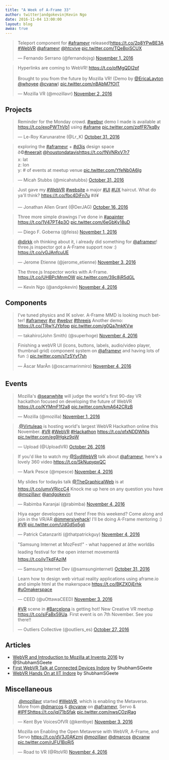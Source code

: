 ```yaml
---
title: "A Week of A-Frame 33"
author: twitter|andgokevin|Kevin Ngo
date: 2016-11-04 13:00:00
layout: blog
awoa: true
---
```


<script async src="//platform.twitter.com/widgets.js" charset="utf-8"></script>

<div class="tweets tweets-feature">
  <blockquote class="twitter-tweet" data-lang="en"><p lang="en" dir="ltr">Teleport component for <a href="https://twitter.com/hashtag/aframevr?src=hash">#aframevr</a> released!<a href="https://t.co/2p8YPwBE3A">https://t.co/2p8YPwBE3A</a> <a href="https://twitter.com/hashtag/WebVR?src=hash">#WebVR</a> <a href="https://twitter.com/aframevr">@aframevr</a> <a href="https://twitter.com/htcvive">@htcvive</a> <a href="https://t.co/TQeBoiSCUX">pic.twitter.com/TQeBoiSCUX</a></p>&mdash; Fernando Serrano (@fernandojsg) <a href="https://twitter.com/fernandojsg/status/793534080226820096">November 1, 2016</a></blockquote>

  <blockquote class="twitter-tweet" data-lang="en"><p lang="en" dir="ltr">Hyperlinks are coming to WebVR! <a href="https://t.co/pfMgQDI2pf">https://t.co/pfMgQDI2pf</a><br><br>Brought to you from the future by Mozilla VR! (Demo by <a href="https://twitter.com/EricaLayton">@EricaLayton</a> <a href="https://twitter.com/whoyee">@whoyee</a> <a href="https://twitter.com/cvanw">@cvanw</a>) <a href="https://t.co/nBAbM7fOIT">pic.twitter.com/nBAbM7fOIT</a></p>&mdash; Mozilla VR (@mozillavr) <a href="https://twitter.com/mozillavr/status/793638223666778112">November 2, 2016</a></blockquote>
</div>

<!-- more -->

## Projects

<div class="tweets">
  <blockquote class="twitter-tweet" data-lang="en"><p lang="en" dir="ltr">Reminder for the Monday crowd. <a href="https://twitter.com/hashtag/webvr?src=hash">#webvr</a> demo I made is available at <a href="https://t.co/exoPWThVb1">https://t.co/exoPWThVb1</a> using <a href="https://twitter.com/hashtag/aframe?src=hash">#aframe</a> <a href="https://t.co/zqfFR7kqBy">pic.twitter.com/zqfFR7kqBy</a></p>&mdash; Le-Roy Karunaratne (@Lr_K) <a href="https://twitter.com/Lr_K/status/793031840462434304">October 31, 2016</a></blockquote>

  <blockquote class="twitter-tweet" data-lang="en"><p lang="en" dir="ltr">exploring the <a href="https://twitter.com/hashtag/aframevr?src=hash">#aframevr</a> + <a href="https://twitter.com/hashtag/d3js?src=hash">#d3js</a> design space<br>ð©<a href="https://twitter.com/hashtag/neerajt?src=hash">#neerajt</a> <a href="https://twitter.com/HoustonDataVis">@houstondatavis</a><a href="https://t.co/fNVNRxV7r7">https://t.co/fNVNRxV7r7</a><br>x: lat<br>z: lon<br>y: # of events at meetup venue <a href="https://t.co/YfeNb0A6lg">pic.twitter.com/YfeNb0A6lg</a></p>&mdash; Micah Stubbs (@micahstubbs) <a href="https://twitter.com/micahstubbs/status/793132625686781953">October 31, 2016</a></blockquote>

  <blockquote class="twitter-tweet" data-lang="en"><p lang="en" dir="ltr">Just gave my <a href="https://twitter.com/hashtag/WebVR?src=hash">#WebVR</a> <a href="https://twitter.com/hashtag/website?src=hash">#website</a> a major <a href="https://twitter.com/hashtag/UI?src=hash">#UI</a> <a href="https://twitter.com/hashtag/UX?src=hash">#UX</a> haircut. What do ya&#39;ll think? <a href="https://t.co/fbc4DiFn7u">https://t.co/fbc4DiFn7u</a> #ð¥</p>&mdash; Jonathan Allen Grant (@DerJAG) <a href="https://twitter.com/DerJAG/status/787578961924612096">October 16, 2016</a></blockquote>

  <blockquote class="twitter-tweet" data-lang="en"><p lang="en" dir="ltr">Three more simple drawings I&#39;ve done in <a href="https://twitter.com/hashtag/apainter?src=hash">#apainter</a> <a href="https://t.co/1V47PT4p3O">https://t.co/1V47PT4p3O</a> <a href="https://t.co/6eGbKy18uD">pic.twitter.com/6eGbKy18uD</a></p>&mdash; Diego F. Goberna (@feiss) <a href="https://twitter.com/feiss/status/793392391516463104">November 1, 2016</a></blockquote>

  <blockquote class="twitter-tweet" data-lang="en"><p lang="en" dir="ltr"><a href="https://twitter.com/dirkk">@dirkk</a> oh thinking about it, i already did something for <a href="https://twitter.com/aframevr">@aframevr</a>! three.js inspector got a A-Frame support now :) <a href="https://t.co/vGJAnfcuUE">https://t.co/vGJAnfcuUE</a></p>&mdash; Jerome Etienne (@jerome_etienne) <a href="https://twitter.com/jerome_etienne/status/794315437471387664">November 3, 2016</a></blockquote>

  <blockquote class="twitter-tweet" data-lang="en"><p lang="en" dir="ltr">The three.js Inspector works with A-Frame. <a href="https://t.co/UHBPcMnmOW">https://t.co/UHBPcMnmOW</a> <a href="https://t.co/39c8jR5dGL">pic.twitter.com/39c8jR5dGL</a></p>&mdash; Kevin Ngo (@andgokevin) <a href="https://twitter.com/andgokevin/status/794630583812964352">November 4, 2016</a></blockquote>
</div>

## Components

<div class="tweets">
  <blockquote class="twitter-tweet" data-lang="en"><p lang="en" dir="ltr">I&#39;ve tuned physics and IK solver. A-Frame MMD is looking much better! <a href="https://twitter.com/hashtag/aframevr?src=hash">#aframevr</a> <a href="https://twitter.com/hashtag/vr?src=hash">#vr</a> <a href="https://twitter.com/hashtag/webvr?src=hash">#webvr</a> <a href="https://twitter.com/hashtag/threejs?src=hash">#threejs</a> Another demo: <a href="https://t.co/TRwYJYbfpp">https://t.co/TRwYJYbfpp</a> <a href="https://t.co/g0Qa7mkKVw">pic.twitter.com/g0Qa7mkKVw</a></p>&mdash; takahiro(John Smith) (@superhoge) <a href="https://twitter.com/superhoge/status/794452203960315904">November 4, 2016</a></blockquote>

  <blockquote class="twitter-tweet" data-lang="en"><p lang="en" dir="ltr">Finishing a webVR UI (icons, buttons, labels, audio/video player, thumbnail grid) component system on <a href="https://twitter.com/aframevr">@aframevr</a> and having lots of fun :) <a href="https://t.co/sTz5Yyf7sh">pic.twitter.com/sTz5Yyf7sh</a></p>&mdash; Ãscar MarÃ­n (@oscarmarinmiro) <a href="https://twitter.com/oscarmarinmiro/status/794334209297043456">November 4, 2016</a></blockquote>
</div>

## Events

<div class="tweets">
  <blockquote class="twitter-tweet" data-lang="en"><p lang="en" dir="ltr">Mozilla&#39;s <a href="https://twitter.com/seanwhite">@seanwhite</a> will judge the world&#39;s first 90-day VR hackathon focused on developing the future of WebVR <a href="https://t.co/KYMmF1f2a8">https://t.co/KYMmF1f2a8</a> <a href="https://t.co/kmA642CRzB">pic.twitter.com/kmA642CRzB</a></p>&mdash; Mozilla (@mozilla) <a href="https://twitter.com/mozilla/status/793553378433376256">November 1, 2016</a></blockquote>

  <blockquote class="twitter-tweet" data-lang="en"><p lang="en" dir="ltr">.<a href="https://twitter.com/Virtuleap">@Virtuleap</a> is hosting world&#39;s largest WebVR Hackathon online this November. <a href="https://twitter.com/hashtag/VR?src=hash">#VR</a> <a href="https://twitter.com/hashtag/WebVR?src=hash">#WebVR</a> <a href="https://twitter.com/hashtag/Hackathon?src=hash">#Hackathon</a> <a href="https://t.co/qfxNDDWNIs">https://t.co/qfxNDDWNIs</a> <a href="https://t.co/eg9Hgkz9qW">pic.twitter.com/eg9Hgkz9qW</a></p>&mdash; Upload (@UploadVR) <a href="https://twitter.com/UploadVR/status/791104651072573440">October 26, 2016</a></blockquote>

  <blockquote class="twitter-tweet" data-lang="en"><p lang="en" dir="ltr">If you&#39;d like to watch my <a href="https://twitter.com/SydWebVR">@SydWebVR</a> talk about <a href="https://twitter.com/aframevr">@aframevr</a>, here&#39;s a lovely 360 video <a href="https://t.co/SkNupypxQC">https://t.co/SkNupypxQC</a></p>&mdash; Mark Pesce (@mpesce) <a href="https://twitter.com/mpesce/status/794455210835877889">November 4, 2016</a></blockquote>

  <blockquote class="twitter-tweet" data-lang="en"><p lang="en" dir="ltr">My slides for todayâs talk <a href="https://twitter.com/TheGraphicalWeb">@TheGraphicalWeb</a> is at <a href="https://t.co/umxVRiccC4">https://t.co/umxVRiccC4</a> Knock me up here on any question you have <a href="https://twitter.com/mozillavr">@mozillavr</a> <a href="https://twitter.com/andgokevin">@andgokevin</a></p>&mdash; Rabimba Karanjai (@rabimba) <a href="https://twitter.com/rabimba/status/794551730981793792">November 4, 2016</a></blockquote>

  <blockquote class="twitter-tweet" data-lang="en"><p lang="en" dir="ltr">Hiya eager developers out there! Free this weekend? Come along and join in the VR/AR <a href="https://twitter.com/immersivehack">@immersivehack</a>! I&#39;ll be doing A-Frame mentoring :) <a href="https://twitter.com/hashtag/VR?src=hash">#VR</a> <a href="https://t.co/UdGd5q5gIi">pic.twitter.com/UdGd5q5gIi</a></p>&mdash; Patrick Catanzariti (@thatpatrickguy) <a href="https://twitter.com/thatpatrickguy/status/794375633908285442">November 4, 2016</a></blockquote>

  <blockquote class="twitter-tweet" data-lang="en"><p lang="en" dir="ltr">&quot;Samsung Internet at MozFest!&quot; - what happened at âthe worldâs leading festival for the open internet movementâ  <a href="https://t.co/ivTkdFAziM">https://t.co/ivTkdFAziM</a></p>&mdash; Samsung Internet Dev (@samsunginternet) <a href="https://twitter.com/samsunginternet/status/793158927437402112">October 31, 2016</a></blockquote>

  <blockquote class="twitter-tweet" data-lang="en"><p lang="en" dir="ltr">Learn how to design web virtual reality applications using aframe.io and simple html at the makerspace <a href="https://t.co/BKZXOjErhk">https://t.co/BKZXOjErhk</a> <a href="https://twitter.com/hashtag/uOmakerspace?src=hash">#uOmakerspace</a></p>&mdash; CEED (@uOttawaCEED) <a href="https://twitter.com/uOttawaCEED/status/794170833170268161">November 3, 2016</a></blockquote>

  <blockquote class="twitter-tweet" data-lang="en"><p lang="en" dir="ltr"><a href="https://twitter.com/hashtag/VR?src=hash">#VR</a> scene in <a href="https://twitter.com/hashtag/Barcelona?src=hash">#Barcelona</a> is getting hot! New Creative VR meetup <a href="https://t.co/sjFaBx59Ua">https://t.co/sjFaBx59Ua</a>. First event is on 7th November. See you there!!</p>&mdash; Outliers Collective (@outliers_es) <a href="https://twitter.com/outliers_es/status/791601175862870016">October 27, 2016</a></blockquote>
</div>

## Articles

- [WebVR and Introduction to Mozilla at Invento 2016](https://shubhamgeete.wordpress.com/2016/10/10/webvr-and-introduction-to-mozilla-invento2k16/) by @ShubhamSGeete
- [First WebVR Talk at Connected Devices Indore](https://shubhamgeete.wordpress.com/2016/09/25/first-webvr-talk-connected-device-indore/) by ShubhamSGeete
- [WebVR Hands On at IIT Indore](https://shubhamgeete.wordpress.com/2016/09/26/webvr-hands-on-iit-indore/) by ShubhamSGeete

## Miscellaneous

<div class="tweets">
  <blockquote class="twitter-tweet" data-lang="en"><p lang="en" dir="ltr">.<a href="https://twitter.com/mozillavr">@mozillavr</a> started <a href="https://twitter.com/hashtag/WebVR?src=hash">#WebVR</a>, which is enabling the Metaverse.<br>More from <a href="https://twitter.com/dmarcos">@dmarcos</a> &amp; <a href="https://twitter.com/cvanw">@cvanw</a> on <a href="https://twitter.com/aframevr">@aframevr</a>, Servo &amp; <a href="https://twitter.com/hashtag/IPFS?src=hash">#IPFS</a><a href="https://t.co/jql71bSfak">https://t.co/jql71bSfak</a> <a href="https://t.co/nwsCOzjRag">pic.twitter.com/nwsCOzjRag</a></p>&mdash; Kent Bye VoicesOfVR (@kentbye) <a href="https://twitter.com/kentbye/status/794268491930968064">November 3, 2016</a></blockquote>

  <blockquote class="twitter-tweet" data-lang="en"><p lang="en" dir="ltr">Mozilla on Enabling the Open Metaverse with WebVR, A-Frame, and Servo <a href="https://t.co/dV3J0AKzmj">https://t.co/dV3J0AKzmj</a> <a href="https://twitter.com/mozillavr">@mozillavr</a> <a href="https://twitter.com/dmarcos">@dmarcos</a> <a href="https://twitter.com/cvanw">@cvanw</a> <a href="https://t.co/rJFU1BoRj5">pic.twitter.com/rJFU1BoRj5</a></p>&mdash; Road to VR (@RtoVR) <a href="https://twitter.com/RtoVR/status/794540022145937409">November 4, 2016</a></blockquote>
</div>
